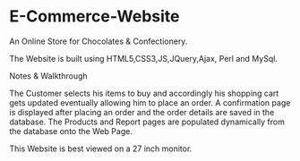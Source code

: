 # E-Commerce-Website


An Online Store for Chocolates & Confectionery. 

The Website is built using HTML5,CSS3,JS,JQuery,Ajax, Perl and MySql. 

Notes & Walkthrough

The Customer selects his items to buy and accordingly his shopping cart gets updated eventually allowing him to place an order. 
A confirmation page is displayed after placing an order and the order details are saved in the database.
The Products and Report pages are populated dynamically from the database onto the Web Page.

This Website is best viewed on a 27 inch monitor.
